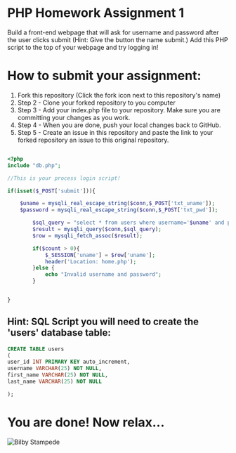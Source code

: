 # PHP Homework Assignment 1

Build a front-end webpage that will ask for username and password after the user clicks submit (Hint: Give the button the name submit.)
Add this PHP script to the top of your webpage and try logging in!

# How to submit your assignment:

1. Fork this repository (Click the fork icon next to this repository's name)
2. Step 2 - Clone your forked repository to you computer
3. Step 3 - Add your index.php file to your repository. Make sure you are committing your changes as you work.
4. Step 4 - When you are done, push your local changes back to GitHub.
5. Step 5 - Create an issue in this repository and paste the link to your forked repository an issue to this original repository.

``` php

<?php
include "db.php";

//This is your process login script!

if(isset($_POST['submit'])){

    $uname = mysqli_real_escape_string($conn,$_POST['txt_uname']);
    $password = mysqli_real_escape_string($conn,$_POST['txt_pwd']);

        $sql_query = "select * from users where username='$uname' and password='$password'";
        $result = mysqli_query($conn,$sql_query);
        $row = mysqli_fetch_assoc($result);

        if($count > 0){
            $_SESSION['uname'] = $row['uname'];
            header('Location: home.php');
        }else {
            echo "Invalid username and password";
        }


}
```

## Hint: SQL Script you will need to create the 'users' database table:
```sql
CREATE TABLE users 
(
user_id INT PRIMARY KEY auto_increment,
username VARCHAR(25) NOT NULL,
first_name VARCHAR(25) NOT NULL,
last_name VARCHAR(25) NOT NULL

);
```

# You are done! Now relax...
![Bilby Stampede](https://media.giphy.com/media/5CGHc2q51s3AI/source.gif)
